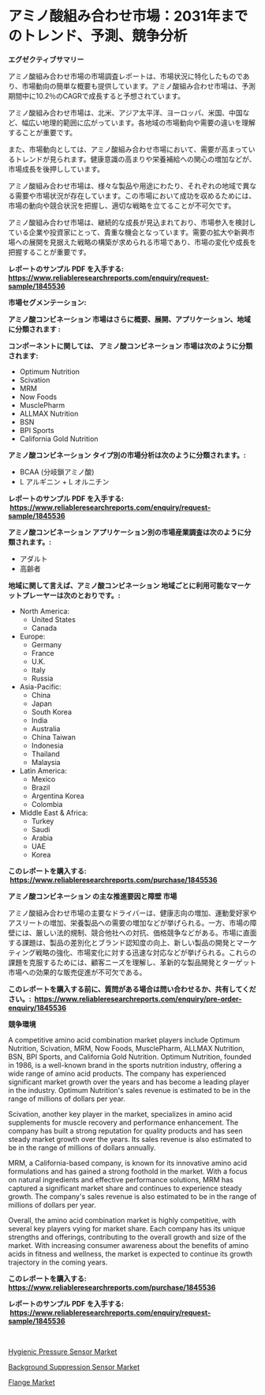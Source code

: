 <p><h1>アミノ酸組み合わせ市場：2031年までのトレンド、予測、競争分析</h1></p><p><strong>エグゼクティブサマリー</strong></p>
<p><p>アミノ酸組み合わせ市場の市場調査レポートは、市場状況に特化したものであり、市場動向の簡単な概要も提供しています。アミノ酸組み合わせ市場は、予測期間中に10.2％のCAGRで成長すると予想されています。</p><p>アミノ酸組み合わせ市場は、北米、アジア太平洋、ヨーロッパ、米国、中国など、幅広い地理的範囲に広がっています。各地域の市場動向や需要の違いを理解することが重要です。</p><p>また、市場動向としては、アミノ酸組み合わせ市場において、需要が高まっているトレンドが見られます。健康意識の高まりや栄養補給への関心の増加などが、市場成長を後押ししています。</p><p>アミノ酸組み合わせ市場は、様々な製品や用途にわたり、それぞれの地域で異なる需要や市場状況が存在しています。この市場において成功を収めるためには、市場の動向や競合状況を把握し、適切な戦略を立てることが不可欠です。</p><p>アミノ酸組み合わせ市場は、継続的な成長が見込まれており、市場参入を検討している企業や投資家にとって、貴重な機会となっています。需要の拡大や新興市場への展開を見据えた戦略の構築が求められる市場であり、市場の変化や成長を把握することが重要です。</p></p>
<p><strong>レポートのサンプル PDF を入手する: <a href="https://www.reliableresearchreports.com/enquiry/request-sample/1845536">https://www.reliableresearchreports.com/enquiry/request-sample/1845536</a></strong></p>
<p><strong>市場セグメンテーション:</strong></p>
<p><strong> アミノ酸コンビネーション 市場はさらに概要、展開、アプリケーション、地域に分類されます :</strong></p>
<p><strong>コンポーネントに関しては、 アミノ酸コンビネーション 市場は次のように分類されます: &nbsp;</strong></p>
<p><ul><li>Optimum Nutrition</li><li>Scivation</li><li>MRM</li><li>Now Foods</li><li>MusclePharm</li><li>ALLMAX Nutrition</li><li>BSN</li><li>BPI Sports</li><li>California Gold Nutrition</li></ul></p>
<p><strong> アミノ酸コンビネーション タイプ別の市場分析は次のように分類されます。:</strong></p>
<p><ul><li>BCAA (分岐鎖アミノ酸)</li><li>L アルギニン + L オルニチン</li></ul></p>
<p><strong>レポートのサンプル PDF を入手する: &nbsp;<a href="https://www.reliableresearchreports.com/enquiry/request-sample/1845536">https://www.reliableresearchreports.com/enquiry/request-sample/1845536</a></strong></p>
<p><strong> アミノ酸コンビネーション アプリケーション別の市場産業調査は次のように分類されます。:</strong></p>
<p><ul><li>アダルト</li><li>高齢者</li></ul></p>
<p><strong>地域に関して言えば、アミノ酸コンビネーション 地域ごとに利用可能なマーケットプレーヤーは次のとおりです。:</strong></p>
<p><ul>
    <li>
        North America:
        <ul>
            <li>United States</li>
            <li>Canada</li>
        </ul>
    </li>
    <li>
        Europe:
        <ul>
            <li>Germany</li>
            <li>France</li>
            <li>U.K.</li>
            <li>Italy</li>
            <li>Russia</li>
        </ul>
    </li>
    <li>
        Asia-Pacific:
        <ul>
            <li>China</li>
            <li>Japan</li>
            <li>South Korea</li>
            <li>India</li>
            <li>Australia</li>
            <li>China Taiwan</li>
            <li>Indonesia</li>
            <li>Thailand</li>
            <li>Malaysia</li>
        </ul>
    </li>
    <li>
        Latin America:
        <ul>
            <li>Mexico</li>
            <li>Brazil</li>
            <li>Argentina Korea</li>
            <li>Colombia</li>
        </ul>
    </li>
    <li>
        Middle East & Africa:
        <ul>
            <li>Turkey</li>
            <li>Saudi</li>
            <li>Arabia</li>
            <li>UAE</li>
            <li>Korea</li>
        </ul>
    </li>
    </ul></p>
<p><strong>このレポートを購入する: &nbsp;<a href="https://www.reliableresearchreports.com/purchase/1845536">https://www.reliableresearchreports.com/purchase/1845536</a></strong></p>
<p><strong>アミノ酸コンビネーション の主な推進要因と障壁 市場</strong></p>
<p><p>アミノ酸組み合わせ市場の主要なドライバーは、健康志向の増加、運動愛好家やアスリートの増加、栄養製品への需要の増加などが挙げられる。一方、市場の障壁には、厳しい法的規制、競合他社への対抗、価格競争などがある。市場に直面する課題は、製品の差別化とブランド認知度の向上、新しい製品の開発とマーケティング戦略の強化、市場変化に対する迅速な対応などが挙げられる。これらの課題を克服するためには、顧客ニーズを理解し、革新的な製品開発とターゲット市場への効果的な販売促進が不可欠である。</p></p>
<p><strong>このレポートを購入する前に、質問がある場合は問い合わせるか、共有してください。:&nbsp; <a href="https://www.reliableresearchreports.com/enquiry/pre-order-enquiry/1845536">https://www.reliableresearchreports.com/enquiry/pre-order-enquiry/1845536</a></strong></p>
<p><strong>競争環境</strong></p>
<p><p>A competitive amino acid combination market players include Optimum Nutrition, Scivation, MRM, Now Foods, MusclePharm, ALLMAX Nutrition, BSN, BPI Sports, and California Gold Nutrition. Optimum Nutrition, founded in 1986, is a well-known brand in the sports nutrition industry, offering a wide range of amino acid products. The company has experienced significant market growth over the years and has become a leading player in the industry. Optimum Nutrition's sales revenue is estimated to be in the range of millions of dollars per year.</p><p>Scivation, another key player in the market, specializes in amino acid supplements for muscle recovery and performance enhancement. The company has built a strong reputation for quality products and has seen steady market growth over the years. Its sales revenue is also estimated to be in the range of millions of dollars annually.</p><p>MRM, a California-based company, is known for its innovative amino acid formulations and has gained a strong foothold in the market. With a focus on natural ingredients and effective performance solutions, MRM has captured a significant market share and continues to experience steady growth. The company's sales revenue is also estimated to be in the range of millions of dollars per year.</p><p>Overall, the amino acid combination market is highly competitive, with several key players vying for market share. Each company has its unique strengths and offerings, contributing to the overall growth and size of the market. With increasing consumer awareness about the benefits of amino acids in fitness and wellness, the market is expected to continue its growth trajectory in the coming years.</p></p>
<p><strong>このレポートを購入する: &nbsp; <a href="https://www.reliableresearchreports.com/purchase/1845536">https://www.reliableresearchreports.com/purchase/1845536</a></strong></p>
<p><strong>レポートのサンプル PDF を入手する: &nbsp;<a href="https://www.reliableresearchreports.com/enquiry/request-sample/1845536">https://www.reliableresearchreports.com/enquiry/request-sample/1845536</a></strong><strong></strong></p>
<p>&nbsp;</p>
<p><p><a href="https://view.publitas.com/reportprime-1/hygienic-pressure-sensor-market-a-comprehensive-report-of-its-market-share-growth-trends-2023-2030/">Hygienic Pressure Sensor Market</a></p><p><a href="https://view.publitas.com/reportprime-1/background-suppression-sensor-market-size-market-share-and-global-market-analysis-report-2023-2030/">Background Suppression Sensor Market</a></p><p><a href="https://view.publitas.com/reportprime-1/flange-market-size-growing-and-forecasted-for-period-from-2023-2030-and-provides-complete-market-analysis-of-this-market/">Flange Market</a></p></p>